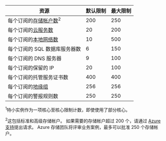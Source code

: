 | 资源 | 默认限制 | 最大限制 |
| --- | --- | --- |
| 每个订阅的[存储帐户数](../articles/storage/common/storage-create-storage-account.md)<sup>2</sup> |200 |250 |
| 每个订阅的[云服务数](../articles/cloud-services/cloud-services-choose-me.md) |20 |200 |
| 每个订阅的[本地网络数](http://msdn.microsoft.com/library/jj157100.aspx) |10 |500 |
| 每个订阅的 SQL 数据库服务器数 |6 |150 |
| 每个订阅的 DNS 服务器 |9 |100 |
| 每个订阅的保留的 IP |20 |100 |
| 每个订阅的托管服务证书数 |400 |400 |
| 每个订阅的[地缘组](../articles/virtual-network/virtual-networks-migrate-to-regional-vnet.md) |256 |256 |
| 每个订阅的警报规则数 |250 |250 |

<sup>1</sup>特小实例作为一项核心至核心限制计数，即使使用了部分核心。

<sup>2</sup>这包括标准和高级存储帐户。 如果需要的存储帐户超过 200 个，请通过 [Azure 支持](https://www.azure.cn/support/faq/)提出请求。 Azure 存储团队将评审业务案例，最多可以批准 250 个存储帐户。 


<!--ms.date: 08/29/2017-->